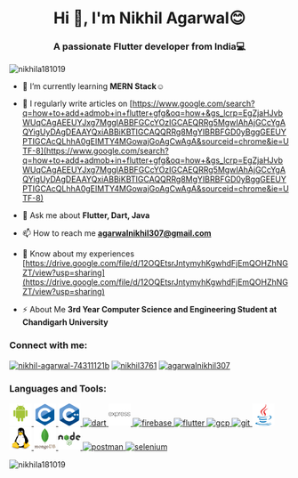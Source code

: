 <h1 align="center">Hi 👋, I'm Nikhil Agarwal😊</h1>
<h3 align="center">A passionate Flutter developer from India💻</h3>

<p align="left"> <img src="https://komarev.com/ghpvc/?username=nikhila181019&label=Profile%20views&color=0e75b6&style=flat" alt="nikhila181019" /> </p>

- 🌱 I’m currently learning **MERN Stack☺**

- 📝 I regularly write articles on [https://www.google.com/search?q=how+to+add+admob+in+flutter+gfg&oq=how+&gs_lcrp=EgZjaHJvbWUqCAgAEEUYJxg7MggIABBFGCcYOzIGCAEQRRg5MgwIAhAjGCcYgAQYigUyDAgDEAAYQxiABBiKBTIGCAQQRRg8MgYIBRBFGD0yBggGEEUYPTIGCAcQLhhA0gEIMTY4MGowajGoAgCwAgA&sourceid=chrome&ie=UTF-8](https://www.google.com/search?q=how+to+add+admob+in+flutter+gfg&oq=how+&gs_lcrp=EgZjaHJvbWUqCAgAEEUYJxg7MggIABBFGCcYOzIGCAEQRRg5MgwIAhAjGCcYgAQYigUyDAgDEAAYQxiABBiKBTIGCAQQRRg8MgYIBRBFGD0yBggGEEUYPTIGCAcQLhhA0gEIMTY4MGowajGoAgCwAgA&sourceid=chrome&ie=UTF-8)

- 💬 Ask me about **Flutter, Dart, Java**

- 📫 How to reach me **agarwalnikhil307@gmail.com**

- 📄 Know about my experiences [https://drive.google.com/file/d/12OQEtsrJntymyhKgwhdFjEmQOHZhNGZT/view?usp=sharing](https://drive.google.com/file/d/12OQEtsrJntymyhKgwhdFjEmQOHZhNGZT/view?usp=sharing)

- ⚡ About Me **3rd Year Computer Science and Engineering Student at Chandigarh University**

<h3 align="left">Connect with me:</h3>
<p align="left">
<a href="https://linkedin.com/in/nikhil-agarwal-74311121b" target="blank"><img align="center" src="https://raw.githubusercontent.com/rahuldkjain/github-profile-readme-generator/master/src/images/icons/Social/linked-in-alt.svg" alt="nikhil-agarwal-74311121b" height="30" width="40" /></a>
<a href="https://instagram.com/nikhil3761" target="blank"><img align="center" src="https://raw.githubusercontent.com/rahuldkjain/github-profile-readme-generator/master/src/images/icons/Social/instagram.svg" alt="nikhil3761" height="30" width="40" /></a>
<a href="https://www.leetcode.com/agarwalnikhil307" target="blank"><img align="center" src="https://raw.githubusercontent.com/rahuldkjain/github-profile-readme-generator/master/src/images/icons/Social/leet-code.svg" alt="agarwalnikhil307" height="30" width="40" /></a>
</p>

<h3 align="left">Languages and Tools:</h3>
<p align="left"> <a href="https://developer.android.com" target="_blank" rel="noreferrer"> <img src="https://raw.githubusercontent.com/devicons/devicon/master/icons/android/android-original-wordmark.svg" alt="android" width="40" height="40"/> </a> <a href="https://www.cprogramming.com/" target="_blank" rel="noreferrer"> <img src="https://raw.githubusercontent.com/devicons/devicon/master/icons/c/c-original.svg" alt="c" width="40" height="40"/> </a> <a href="https://www.w3schools.com/cpp/" target="_blank" rel="noreferrer"> <img src="https://raw.githubusercontent.com/devicons/devicon/master/icons/cplusplus/cplusplus-original.svg" alt="cplusplus" width="40" height="40"/> </a> <a href="https://dart.dev" target="_blank" rel="noreferrer"> <img src="https://www.vectorlogo.zone/logos/dartlang/dartlang-icon.svg" alt="dart" width="40" height="40"/> </a> <a href="https://expressjs.com" target="_blank" rel="noreferrer"> <img src="https://raw.githubusercontent.com/devicons/devicon/master/icons/express/express-original-wordmark.svg" alt="express" width="40" height="40"/> </a> <a href="https://firebase.google.com/" target="_blank" rel="noreferrer"> <img src="https://www.vectorlogo.zone/logos/firebase/firebase-icon.svg" alt="firebase" width="40" height="40"/> </a> <a href="https://flutter.dev" target="_blank" rel="noreferrer"> <img src="https://www.vectorlogo.zone/logos/flutterio/flutterio-icon.svg" alt="flutter" width="40" height="40"/> </a> <a href="https://cloud.google.com" target="_blank" rel="noreferrer"> <img src="https://www.vectorlogo.zone/logos/google_cloud/google_cloud-icon.svg" alt="gcp" width="40" height="40"/> </a> <a href="https://git-scm.com/" target="_blank" rel="noreferrer"> <img src="https://www.vectorlogo.zone/logos/git-scm/git-scm-icon.svg" alt="git" width="40" height="40"/> </a> <a href="https://www.java.com" target="_blank" rel="noreferrer"> <img src="https://raw.githubusercontent.com/devicons/devicon/master/icons/java/java-original.svg" alt="java" width="40" height="40"/> </a> <a href="https://www.linux.org/" target="_blank" rel="noreferrer"> <img src="https://raw.githubusercontent.com/devicons/devicon/master/icons/linux/linux-original.svg" alt="linux" width="40" height="40"/> </a> <a href="https://www.mongodb.com/" target="_blank" rel="noreferrer"> <img src="https://raw.githubusercontent.com/devicons/devicon/master/icons/mongodb/mongodb-original-wordmark.svg" alt="mongodb" width="40" height="40"/> </a> <a href="https://nodejs.org" target="_blank" rel="noreferrer"> <img src="https://raw.githubusercontent.com/devicons/devicon/master/icons/nodejs/nodejs-original-wordmark.svg" alt="nodejs" width="40" height="40"/> </a> <a href="https://postman.com" target="_blank" rel="noreferrer"> <img src="https://www.vectorlogo.zone/logos/getpostman/getpostman-icon.svg" alt="postman" width="40" height="40"/> </a> <a href="https://www.selenium.dev" target="_blank" rel="noreferrer"> <img src="https://raw.githubusercontent.com/detain/svg-logos/780f25886640cef088af994181646db2f6b1a3f8/svg/selenium-logo.svg" alt="selenium" width="40" height="40"/> </a> </p>

<p><img align="center" src="https://github-readme-stats.vercel.app/api/top-langs?username=nikhila181019&show_icons=true&locale=en&layout=compact" alt="nikhila181019" /></p>
